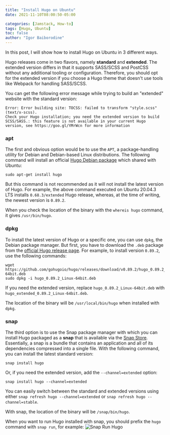 ```yaml
---
title: "Install Hugo on Ubuntu"
date: 2021-11-10T08:00:50-05:00

categories: [Jamstack, How-to]
tags: [Hugo, Ubuntu]
toc: false
author: "Igor Baiborodine"
---
```


In this post, I will show how to install Hugo on Ubuntu in 3 different ways.

<!--more-->

Hugo releases come in two flavors, namely **standard** and **extended**. 
The extended version differs in that it supports SASS/SCSS and PostCSS without any additional tooling or configuration. 
Therefore, you should opt for the extended version if you choose a Hugo theme that doesn't use tools like Webpack for handling SASS/SCSS.

You can get the following error message while trying to build an "extended" website with the standard version:
```shell
Error: Error building site: TOCSS: failed to transform "style.scss" (text/x-scss). 
Check your Hugo installation; you need the extended version to build SCSS/SASS.: this feature is not available in your current Hugo version, see https://goo.gl/YMrWcn for more information
```

### apt
The first and obvious option would be to use the `APT`, a package-handling utility for Debian and Debian-based Linux distributions.
The following command will install an official [Hugo Debian package](https://packages.debian.org/search?keywords=hugo) which shared with Ubuntu:
```shell
sudo apt-get install hugo
```
But this command is not recommended as it will not install the latest version of Hugo. 
For example, the above command executed on Ubuntu 20.04.3 LTS installs `0.68.3/extended` Hugo release, whereas, at the time of writing, the newest version is `0.89.2`. 

When you check the location of the binary with the `whereis hugo` command, it gives `/usr/bin/hugo`.

### dpkg
To install the latest version of Hugo or a specific one, you can use `dpkg`, the Debian package manager. 
But first, you have to download the `.deb` package from the [official Hugo release page](https://github.com/gohugoio/hugo/releases). 
For example, to install version `0.89.2`, use the following commands:
```shell
wget https://github.com/gohugoio/hugo/releases/download/v0.89.2/hugo_0.89.2_Linux-64bit.deb
sudo dpkg -i hugo_0.89.2_Linux-64bit.deb
```
If you need the extended version, replace `hugo_0.89.2_Linux-64bit.deb` with `hugo_extended_0.89.2_Linux-64bit.deb`.

The location of the binary will be `/usr/local/bin/hugo` when installed with `dpkg`.

### snap
The third option is to use the Snap package manager with which you can install Hugo packaged as a **snap** that is available via the [Snap Store](https://snapcraft.io/hugo).
Essentially, a snap is a bundle that contains an application and all of its dependencies compressed into a single file.
With the following command, you can install the latest standard version:
```shell
snap install hugo
```
Or, if you need the extended version, add the `--channel=extended` option:
```shell
snap install hugo --channel=extended
```
You can easily switch between the standard and extended versions using either `snap refresh hugo --channel=extended` or `snap refresh hugo --channel=stable`. 

With snap, the location of the binary will be `/snap/bin/hugo`. 

When you want to run Hugo installed with snap, you should prefix the `hugo` command with `snap run`, for example:
![Snap Run Hugo](/img/content/article/install-hugo-on-ubuntu/snap-run-hugo.png)